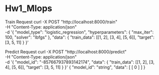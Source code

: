 # Hw1_Mlops

Train Request
curl -X POST "http://localhost:8000/train" \
    -H "Content-Type: application/json" \
    -d '{
          "model_type": "logistic_regression",
          "hyperparameters": {
              "max_iter": 100,
              "solver": "lbfgs"
          },
          "data": {
              "train_data": [[1, 2], [3, 4], [5, 6]],
              "target": [3, 5, 11]
          }
        }'

Predict Request
curl -X POST "http://localhost:8000/predict" \
    -H "Content-Type: application/json" \
    -d '{
          "model_id": "-857667937893142174",
          "data": {
              "train_data": [[1, 2], [3, 4], [5, 6]],
              "target": [3, 5, 11]
          }
        }'
{
  "model_id": "string",
  "data": [
    [
      0
    ]
  ]
}